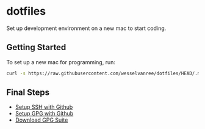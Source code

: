 # dotfiles

Set up development environment on a new mac to start coding.

## Getting Started

To set up a new mac for programming, run:

```bash
curl -s https://raw.githubusercontent.com/wesselvanree/dotfiles/HEAD/.macos | bash
```

## Final Steps

- [Setup SSH with Github](https://docs.github.com/en/github/authenticating-to-github/connecting-to-github-with-ssh/generating-a-new-ssh-key-and-adding-it-to-the-ssh-agent)
- [Setup GPG with Github](https://docs.github.com/en/github/authenticating-to-github/managing-commit-signature-verification)
- [Download GPG Suite](https://docs.github.com/en/github/authenticating-to-github/managing-commit-signature-verification)

